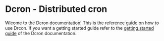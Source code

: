 # Dcron - Distributed cron

Wlcome to the Dcron documentation! This is the reference guide on how to use Drcon. If you want a getting started guide refer to the [getting started guide](getting-started/) of the Dcron documentation.
